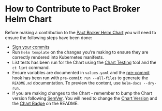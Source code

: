 # How to Contribute to Pact Broker Helm Chart

Before making a contribution to the [Pact Broker Helm Chart](https://github.com/pact-foundation/pact-broker-chart) you will need to ensure the following steps have been done:
- [Sign your commits](https://docs.github.com/en/authentication/managing-commit-signature-verification/signing-commits)
- Run `helm template` on the changes you're making to ensure they are correctly rendered into Kubernetes manifests.
- List tests has been run for the Chart using the [Chart Testing](https://github.com/helm/chart-testing) tool and the `ct lint` command.
- Ensure variables are documented in `values.yaml` and the [pre-commit](https://pre-commit.com/) hook has been run with `pre-commit run --all-files` to generate the `README.md` documentation. To preview the content, use `helm-docs --dry-run`.
- If you are making changes to the Chart - remember to bump the Chart version following [SemVer](https://semver.org/). You will need to change the [Chart Version](https://github.com/pact-foundation/pact-broker-chart/blob/master/charts/pact-broker/Chart.yaml#L5) and the [Chart Badge](https://github.com/pact-foundation/pact-broker-chart/blob/master/charts/pact-broker/README.md?plain=1#L3) on the README.
